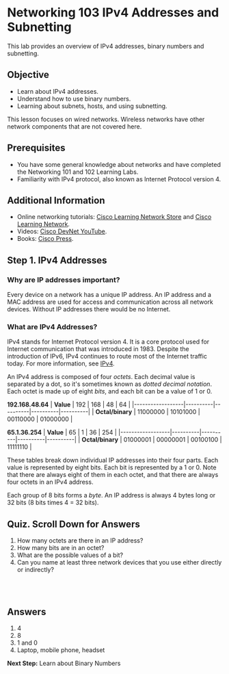 
# Networking 103 IPv4 Addresses and Subnetting #

This lab provides an overview of IPv4 addresses, binary numbers and subnetting.

## Objective ##

* Learn about IPv4 addresses.
* Understand how to use binary numbers.
* Learning about subnets, hosts, and using subnetting.

This lesson focuses on wired networks. Wireless networks have other network components that are not covered here.

## Prerequisites

* You have some general knowledge about networks and have completed the Networking 101 and 102 Learning Labs.
* Familiarity with IPv4 protocol, also known as Internet Protocol version 4.

## Additional Information

* Online networking tutorials: [Cisco Learning Network Store](https://learningnetworkstore.cisco.com/) and [Cisco Learning Network](https://learningnetwork.cisco.com/welcome).
* Videos: [Cisco DevNet YouTube](https://www.youtube.com/ciscodevnetchannel/).
* Books: [Cisco Press](http://www.ciscopress.com/).


## Step 1. IPv4 Addresses

### Why are IP addresses important?
Every device on a network has a unique IP address. An IP address and a MAC address are used for access and communication across all network devices. Without IP addresses there would be no Internet.

### What are IPv4 Addresses?
IPv4 stands for Internet Protocol version 4. It is a core protocol used for Internet communication that was introduced in 1983. Despite the introduction of IPv6, IPv4 continues to route most of the Internet traffic today. For more information, see [IPv4](https://en.wikipedia.org/wiki/IPv4).

An IPv4 address is composed of four *octets*. Each decimal value is separated by a dot, so it's sometimes known as *dotted decimal notation*. Each octet is made up of eight *bits*, and each bit can be a value of 1 or 0.

**192.168.48.64**
| **Value**        | 192      | 168      | 48       | 64       |
|------------------|----------|----------|----------|----------|
| **Octal/binary** | 11000000 | 10101000 | 00110000 | 01000000 |

**65.1.36.254**
| **Value**        | 65       | 1        | 36       | 254      |
|------------------|----------|----------|----------|----------|
| **Octal/binary** | 01000001 | 00000001 | 00100100 | 11111110 |

These tables break down  individual IP addresses into their four parts. Each value is represented by eight bits. Each bit is represented by a 1 or 0. Note that there are always eight of them in each octet, and that there are always four octets in an IPv4 address.

Each group of 8 bits forms a *byte*. An IP address is always 4 bytes long or 32 bits (8 bits times 4 = 32 bits).

## Quiz. Scroll Down for Answers
1. How many octets are there in an IP address?
2. How many bits are in an octet?
3. What are the possible values of a bit?
4. Can you name at least three network devices that you use either directly or indirectly?
<br/>
<br/>

## Answers
1. 4
2. 8
3. 1 and 0
4. Laptop, mobile phone, headset

**Next Step:**  Learn about Binary Numbers
